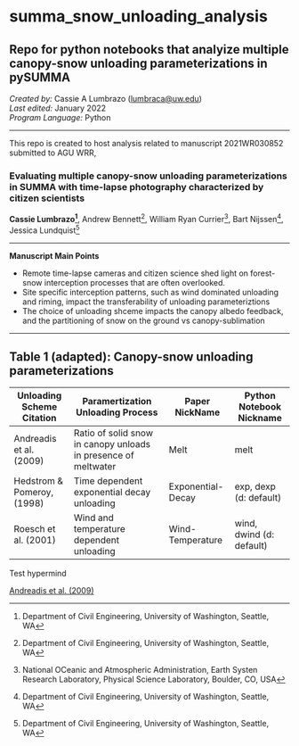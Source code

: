 # summa_snow_unloading_analysis
## Repo for python notebooks that analyize multiple canopy-snow unloading parameterizations in pySUMMA

*Created by:* Cassie A Lumbrazo (lumbraca@uw.edu) \
*Last edited:* January 2022 \
*Program Language:* Python 

---

This repo is created to host analysis related to manuscript 2021WR030852 submitted to AGU WRR, 

### Evaluating multiple canopy-snow unloading parameterizations in SUMMA with time-lapse photography characterized by citizen scientists 
**Cassie Lumbrazo[^1]**, Andrew Bennett[^1], William Ryan Currier[^2], Bart Nijssen[^1], Jessica Lundquist[^1] 

[^1]:Department of Civil Engineering, University of Washington, Seattle, WA

[^2]:National OCeanic and Atmospheric Administration, Earth Systen Research Laboratory, Physical Science Laboratory, Boulder, CO, USA

---

**Manuscript Main Points**
* Remote time-lapse cameras and citizen science shed light on forest-snow interception processes that are often overlooked.
* Site specific interception patterns, such as wind dominated unloading and riming, impact the transferability of unloading parameteriztions 
* The choice of unloading shceme impacts the canopy albedo feedback, and the partitioning of snow on the ground vs canopy-sublimation

---

## Table 1 (adapted): Canopy-snow unloading parameterizations

| Unloading Scheme Citation  | Paramertization Unloading Process                              | Paper NickName    | Python Notebook Nickname |
|----------------------------|----------------------------------------------------------------|-------------------|--------------------------|
| Andreadis et al. (2009)    | Ratio of solid snow in canopy unloads in presence of meltwater | Melt              | melt                     |
| Hedstrom & Pomeroy, (1998) | Time dependent exponential decay unloading                     | Exponential-Decay | exp, dexp   (d: default) |
| Roesch et al. (2001)       | Wind and temperature dependent unloading                       | Wind-Temperature  | wind, dwind (d: default) |


Test hypermind

[Andreadis et al. (2009)](https://agupubs.onlinelibrary.wiley.com/doi/full/10.1029/2008WR007042)
